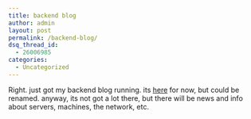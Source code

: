 ```yaml
---
title: backend blog
author: admin
layout: post
permalink: /backend-blog/
dsq_thread_id:
  - 26006985
categories:
  - Uncategorized
---
```

Right. just got my backend blog running. its [here][1] for now, but could be renamed. anyway, its not got a lot there, but there will be news and info about servers, machines, the network, etc.

 [1]: http://backend.lotas-smartman.net/cgi-bin/blosxom.cgi